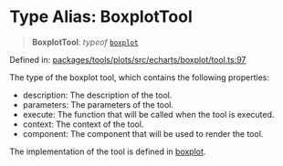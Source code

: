 # Type Alias: BoxplotTool

> **BoxplotTool**: *typeof* [`boxplot`](../variables/boxplot.md)

Defined in: [packages/tools/plots/src/echarts/boxplot/tool.ts:97](https://github.com/GeoDaCenter/openassistant/blob/0a6a7e7306d75a25dc968b3117f04cb7bd613bec/packages/tools/plots/src/echarts/boxplot/tool.ts#L97)

The type of the boxplot tool, which contains the following properties:

- description: The description of the tool.
- parameters: The parameters of the tool.
- execute: The function that will be called when the tool is executed.
- context: The context of the tool.
- component: The component that will be used to render the tool.

The implementation of the tool is defined in [boxplot](../variables/boxplot.md).
